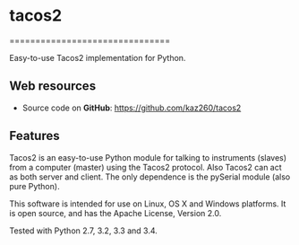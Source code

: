 # tacos2
===============================

Easy-to-use Tacos2 implementation for Python.

Web resources
-------------

* Source code on **GitHub**: https://github.com/kaz260/tacos2

Features
--------
Tacos2 is an easy-to-use Python module for talking to instruments (slaves) 
from a computer (master) using the Tacos2 protocol. Also Tacos2 can act as both server and client.
The only dependence is the pySerial module (also pure Python). 

This software is intended for use on Linux, OS X and Windows platforms. 
It is open source, and has the Apache License, Version 2.0. 

Tested with Python 2.7, 3.2, 3.3 and 3.4.


